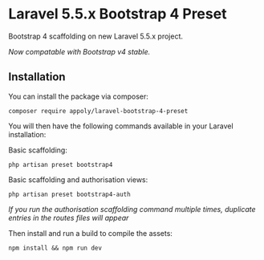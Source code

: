 # Laravel 5.5.x Bootstrap 4 Preset

Bootstrap 4 scaffolding on new Laravel 5.5.x project.

*Now compatable with Bootstrap v4 stable.*

## Installation

You can install the package via composer:

`composer require appoly/laravel-bootstrap-4-preset`

You will then have the following commands available in your Laravel installation:

Basic scaffolding:

`php artisan preset bootstrap4`

Basic scaffolding and authorisation views:

`php artisan preset bootstrap4-auth`

*If you run the authorisation scaffolding command multiple times, duplicate entries in the routes files will appear*

Then install and run a build to compile the assets:

`npm install && npm run dev`
